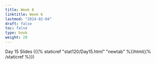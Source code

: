 ```yaml
---
title: Week 6 
linktitle: Week 6
lastmod: "2024-02-04"
draft: false  
toc: false  
type: book  
weight: 20
---
```


Day 15 Slides ({{% staticref "stat120/Day15.html" "newtab" %}}html{{% /staticref %}})





